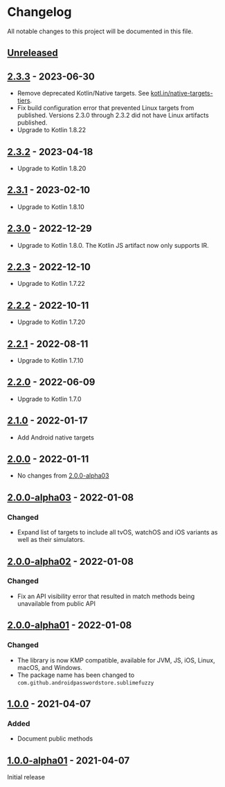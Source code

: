 # Changelog

All notable changes to this project will be documented in this file.

## [Unreleased]

## [2.3.3] - 2023-06-30

- Remove deprecated Kotlin/Native targets. See [kotl.in/native-targets-tiers](https://kotl.in/native-targets-tiers).
- Fix build configuration error that prevented Linux targets from published. Versions 2.3.0 through 2.3.2 did not have Linux artifacts published.
- Upgrade to Kotlin 1.8.22

## [2.3.2] - 2023-04-18

- Upgrade to Kotlin 1.8.20

## [2.3.1] - 2023-02-10

- Upgrade to Kotlin 1.8.10

## [2.3.0] - 2022-12-29

- Upgrade to Kotlin 1.8.0. The Kotlin JS artifact now only supports IR.

## [2.2.3] - 2022-12-10

- Upgrade to Kotlin 1.7.22

## [2.2.2] - 2022-10-11

- Upgrade to Kotlin 1.7.20

## [2.2.1] - 2022-08-11

- Upgrade to Kotlin 1.7.10

## [2.2.0] - 2022-06-09

- Upgrade to Kotlin 1.7.0

## [2.1.0] - 2022-01-17

- Add Android native targets

## [2.0.0] - 2022-01-11

- No changes from [2.0.0-alpha03]

## [2.0.0-alpha03] - 2022-01-08

### Changed

- Expand list of targets to include all tvOS, watchOS and iOS variants as well as their simulators.

## [2.0.0-alpha02] - 2022-01-08

### Changed

- Fix an API visibility error that resulted in match methods being unavailable from public API

## [2.0.0-alpha01] - 2022-01-08

### Changed

- The library is now KMP compatible, available for JVM, JS, iOS, Linux, macOS, and Windows.
- The package name has been changed to `com.github.androidpasswordstore.sublimefuzzy`

## [1.0.0] - 2021-04-07

### Added

- Document public methods

## [1.0.0-alpha01] - 2021-04-07

Initial release

[Unreleased]: https://github.com/android-password-store/sublime-fuzzy/compare/v2.3.3..develop

[2.3.3]: https://github.com/android-password-store/sublime-fuzzy/compare/v2.3.2..v2.3.3

[2.3.2]: https://github.com/android-password-store/sublime-fuzzy/compare/v2.3.1..v2.3.2

[2.3.1]: https://github.com/android-password-store/sublime-fuzzy/compare/v2.3.0..v2.3.1

[2.3.0]: https://github.com/android-password-store/sublime-fuzzy/compare/v2.2.3..v2.3.0

[2.2.3]: https://github.com/android-password-store/sublime-fuzzy/compare/v2.2.2..v2.2.3

[2.2.2]: https://github.com/android-password-store/sublime-fuzzy/compare/v2.2.1..v2.2.2

[2.2.1]: https://github.com/android-password-store/sublime-fuzzy/compare/v2.2.0..v2.2.1

[2.2.0]: https://github.com/android-password-store/sublime-fuzzy/compare/v2.1.0..v2.2.0

[2.1.0]: https://github.com/android-password-store/sublime-fuzzy/compare/v2.0.0..v2.1.0

[2.0.0]: https://github.com/android-password-store/sublime-fuzzy/compare/v2.0.0..v2.0.0-alpha03

[2.0.0-alpha03]: https://github.com/android-password-store/sublime-fuzzy/compare/v2.0.0-alpha03..v2.0.0-alpha02

[2.0.0-alpha02]: https://github.com/android-password-store/sublime-fuzzy/compare/v2.0.0-alpha02..v2.0.0-alpha01

[2.0.0-alpha01]: https://github.com/android-password-store/sublime-fuzzy/compare/v2.0.0-alpha01..v1.0.0

[1.0.0]: https://github.com/android-password-store/sublime-fuzzy/compare/v1.0.0..v1.0.0-alpha01

[1.0.0-alpha01]: https://github.com/android-password-store/sublime-fuzzy/commits/v1.0.0-alpha01
